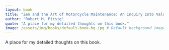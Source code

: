 ```yaml
---
layout: book
title: "Zen and the Art of Motorcycle Maintenance: An Inquiry Into Values"
author: "Robert M. Pirsig"
quote: "A place for my detailed thoughts on this book."
image: /assets/img/books/default-book-bg.jpg # Default background image
---
```


A place for my detailed thoughts on this book.
